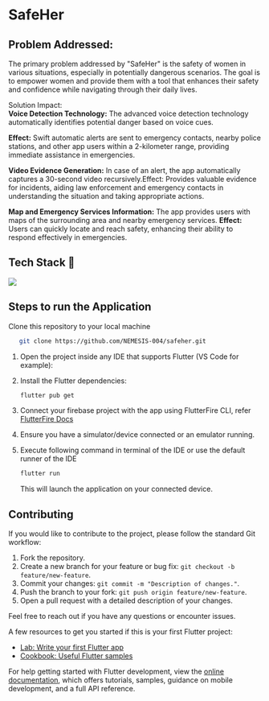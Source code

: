 # SafeHer

## Problem Addressed:
The primary problem addressed by "SafeHer" is the safety of women in various situations, especially in potentially dangerous scenarios. The goal is to empower women and provide them with a tool that enhances their safety and confidence while navigating through their daily lives.

Solution Impact: <BR/>
**Voice Detection Technology:** The advanced voice detection technology automatically identifies potential danger based on voice cues.

**Effect:** Swift automatic alerts are sent to emergency contacts, nearby police stations, and other app users within a 2-kilometer range, providing immediate assistance in emergencies.

**Video Evidence Generation:** In case of an alert, the app automatically captures a 30-second video recursively.Effect: Provides valuable evidence for incidents, aiding law enforcement and emergency contacts in understanding the situation and taking appropriate actions.

**Map and Emergency Services Information:** The app provides users with maps of the surrounding area and nearby emergency services.
**Effect:** Users can quickly locate and reach safety, enhancing their ability to respond effectively in emergencies.

## Tech Stack 📎

<div>
  <img src="https://skillicons.dev/icons?i=flutter,dart,python,gcp,fastapi"/>  
</div>


## Steps to run the Application

Clone this repository to your local machine

 ```bash
    git clone https://github.com/NEMESIS-004/safeher.git
 ```

1. Open the project inside any IDE that supports Flutter (VS Code for example):

2. Install the Flutter dependencies:

    ```bash
    flutter pub get
    ```
3. Connect your firebase project with the app using FlutterFire CLI, refer <a href="https://firebase.flutter.dev/docs/cli/">FlutterFire Docs</a>

4. Ensure you have a simulator/device connected or an emulator running.

5. Execute following command in terminal of the IDE or use the default runner of the IDE

    ```dart
    flutter run
    ```

   This will launch the application on your connected device.


## Contributing

If you would like to contribute to the project, please follow the standard Git workflow:

1. Fork the repository.
2. Create a new branch for your feature or bug fix: `git checkout -b feature/new-feature`.
3. Commit your changes: `git commit -m "Description of changes."`.
4. Push the branch to your fork: `git push origin feature/new-feature`.
5. Open a pull request with a detailed description of your changes.

Feel free to reach out if you have any questions or encounter issues.




A few resources to get you started if this is your first Flutter project:

- [Lab: Write your first Flutter app](https://docs.flutter.dev/get-started/codelab)
- [Cookbook: Useful Flutter samples](https://docs.flutter.dev/cookbook)

For help getting started with Flutter development, view the
[online documentation](https://docs.flutter.dev/), which offers tutorials,
samples, guidance on mobile development, and a full API reference.
